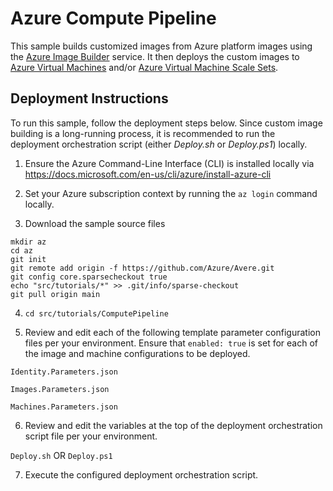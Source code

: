 # Azure Compute Pipeline

This sample builds customized images from Azure platform images using the [Azure Image Builder](https://docs.microsoft.com/en-us/azure/virtual-machines/linux/image-builder-overview) service. It then deploys the custom images to [Azure Virtual Machines](https://docs.microsoft.com/en-us/azure/virtual-machines/) and/or [Azure Virtual Machine Scale Sets](https://docs.microsoft.com/en-us/azure/virtual-machine-scale-sets/overview).

## Deployment Instructions

To run this sample, follow the deployment steps below. Since custom image building is a long-running process,
it is recommended to run the deployment orchestration script (either *Deploy.sh* or *Deploy.ps1*) locally.

1. Ensure the Azure Command-Line Interface (CLI) is installed locally via https://docs.microsoft.com/en-us/cli/azure/install-azure-cli

2. Set your Azure subscription context by running the `az login` command locally.

3. Download the sample source files
```
mkdir az
cd az
git init
git remote add origin -f https://github.com/Azure/Avere.git
git config core.sparsecheckout true
echo "src/tutorials/*" >> .git/info/sparse-checkout
git pull origin main
```

4. `cd src/tutorials/ComputePipeline`

5. Review and edit each of the following template parameter configuration files per your environment.
Ensure that `enabled: true` is set for each of the image and machine configurations to be deployed.

`Identity.Parameters.json`

`Images.Parameters.json`

`Machines.Parameters.json`

6. Review and edit the variables at the top of the deployment orchestration script file per your environment.

`Deploy.sh` OR `Deploy.ps1`

7. Execute the configured deployment orchestration script.
